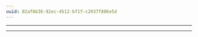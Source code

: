 ```yaml
---
uuid: 02af8636-92ec-4512-bf1f-c2037f806e5d
---
```

---

---

<!-- Review Object / Object notation -->
